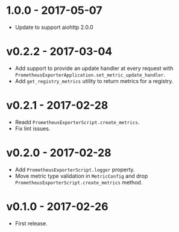 # 1.0.0 - 2017-05-07

* Update to support aiohttp 2.0.0


# v0.2.2 - 2017-03-04

* Add support to provide an update handler at every request with
  `PrometheusExporterApplication.set_metric_update_handler`.
* Add `get_registry_metrics` utility to return metrics for a registry.


# v0.2.1 - 2017-02-28

* Readd `PrometheusExporterScript.create_metrics`.
* Fix lint issues.


# v0.2.0 - 2017-02-28

* Add `PrometheusExporterScript.logger` property.
* Move metric type validation in `MetricConfig` and drop
  `PrometheusExporterScript.create_metrics` method.


# v0.1.0 - 2017-02-26
    
* First release.
